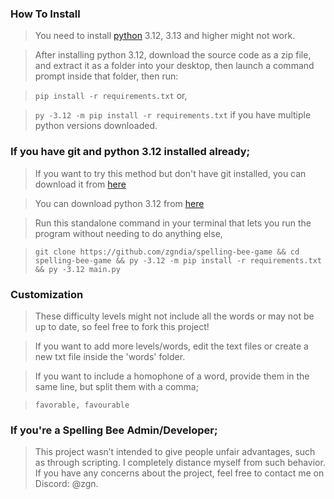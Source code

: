 ### How To Install

> You need to install [python](https://python.org) 3.12, 3.13 and higher might not work.

> After installing python 3.12, download the source code as a zip file, and extract it as a folder into your desktop, then launch a command prompt inside that folder, then run:

> `pip install -r requirements.txt` or,

> `py -3.12 -m pip install -r requirements.txt` if you have multiple python versions downloaded.

### If you have git and python 3.12 installed already;

> If you want to try this method but don't have git installed, you can download it from [here](https://git-scm.com/downloads)

> You can download python 3.12 from [here](https://www.python.org)

> Run this standalone command in your terminal that lets you run the program without needing to do anything else,

> `git clone https://github.com/zgndia/spelling-bee-game && cd spelling-bee-game && py -3.12 -m pip install -r requirements.txt && py -3.12 main.py`

### Customization

> These difficulty levels might not include all the words or may not be up to date, so feel free to fork this project!

> If you want to add more levels/words, edit the text files or create a new txt file inside the 'words' folder.

> If you want to include a homophone of a word, provide them in the same line, but split them with a comma;

> `favorable, favourable`

### If you're a Spelling Bee Admin/Developer;

> This project wasn’t intended to give people unfair advantages, such as through scripting. I completely distance myself from such behavior. If you have any concerns about the project, feel free to contact me on Discord: @zgn.
